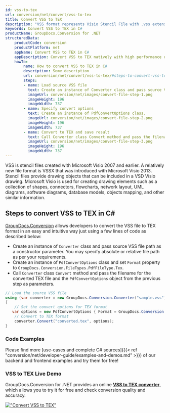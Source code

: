 ```yaml
---
id: vss-to-tex
url: conversion/net/convert/vss-to-tex
title: Convert VSS to TEX
description: "VSS format represents Visio Stencil File with .vss extension. Learn how to convert VSS to TEX file programmatically in C# language using GroupDocs.Conversion for .NET library."
keywords: Convert VSS to TEX in C#
productName: GroupDocs.Conversion for .NET
structuredData:
    productCode: conversion
    productPlatform: net
    appName: Convert VSS to TEX in C#
    appDescription: Convert VSS to TEX natively with high performance using C# language and server side GroupDocs.Conversion for .NET APIs, without the use of any software like Microsoft or Open Office.
    howTo:
        name: How to convert VSS to TEX in C# 
        description: Some description
        url: conversion/net/convert/vss-to-tex/#steps-to-convert-vss-to-tex-in-c
        steps:
        - name: Load source VSS file 
          text: Create an instance of Converter class and pass source VSS file path as a constructor parameter. You may specify absolute or relative file path as per your requirements. 
          imageUrl: conversion/net/images/convert-file-step-1.png
          imageHeight: 196
          imageWidth: 737
        - name: Specify convert options 
          text: Create an instance of PdfConvertOptions class.
          imageUrl: conversion/net/images/convert-file-step-2.png
          imageHeight: 196
          imageWidth: 737
        - name: Convert to TEX and save result 
          text: Call Converter class Convert method and pass the filename for the converted HTML file and the PdfConvertOptions object from the previous step as parameters.
          imageUrl: conversion/net/images/convert-file-step-3.png
          imageHeight: 196
          imageWidth: 737
---
```


VSS is stencil files created with Microsoft Visio 2007 and earlier. A relatively new file format is VSSX that was introduced with Microsoft Visio 2013. Stencil files provide drawing objects that can be included in a VSD Visio drawing. Microsoft Visio is used for creating drawing elements such as a collection of shapes, connectors, flowcharts, network layout, UML diagrams, software diagrams, database models, objects mapping, and other similar information.

## Steps to convert VSS to TEX in C#

[GroupDocs.Conversion](https://products.groupdocs.com/conversion/net) allows developers to convert the VSS file to TEX format in an easy and intuitive way just using a few lines of code as described below:

* Create an instance of `Converter` class and pass source VSS file path as a constructor parameter. You may specify absolute or relative file path as per your requirements. 
* Create an instance of `PdfConvertOptions` class and set `Format` property to `GroupDocs.Conversion.FileTypes.PdfFileType.Tex`.
* Call `Converter` class `Convert` method and pass the filename for the converted TEX file and the `PdfConvertOptions` object from the previous step as parameters.

```csharp
// Load the source VSS file
using (var converter = new GroupDocs.Conversion.Converter("sample.vss"))
{
    // Set the convert options for TEX format
   var options = new PdfConvertOptions { Format = GroupDocs.Conversion.FileTypes.PdfFileType.Tex };
    // Convert to TEX format
    converter.Convert("converted.tex", options);
}
```

### Code Examples

Please find more [use-cases and complete C# sources]({{< ref "conversion/net/developer-guide/examples-and-demos.md" >}}) of our backend and frontend examples and try them for free!

### VSS to TEX Live Demo

GroupDocs.Conversion for .NET provides an online [**VSS to TEX converter**](https://products.groupdocs.app/conversion/vss-to-tex), which allows you to try it for free and check conversion quality and accuracy.

[!["Convert VSS to TEX"](conversion/net/images/convert-to-tex/convert-vss-to-tex.png)](https://products.groupdocs.app/conversion/vss-to-tex)